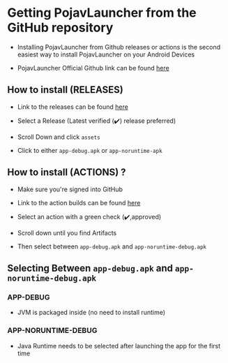 # Getting PojavLauncher from the GitHub repository

* Installing PojavLauncher from Github releases or actions is the second easiest way to install PojavLauncher on your Android Devices


* PojavLauncher Official Github link can be found [here](https://www.github.com/PojavLauncherTeam/PojavLauncher)


## How to install (RELEASES)

* Link to the releases can be found [here](https://github.com/PojavLauncherTeaMm/PojavLauncher/releases)

* Select a Release (Latest verified (✔️) release preferred)

* Scroll Down and click `assets`

* Click to either `app-debug.apk` or `app-noruntime-apk`
## How to install (ACTIONS) ?

* Make sure you're signed into GitHub

* Link to the action builds can be found [here](https://github.com/PojavLauncherTeam/PojavLauncher/actions)

* Select an action with a green check (✔️,approved)

* Scroll down until you find Artifacts

* Then select between `app-debug.apk` and `app-noruntime-debug.apk`


## Selecting Between `app-debug.apk` and `app-noruntime-debug.apk`


### APP-DEBUG

* JVM is packaged inside (no need to install runtime)


### APP-NORUNTIME-DEBUG

* Java Runtime needs to be selected after launching the app for the first time

